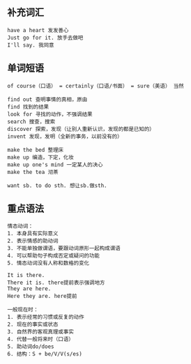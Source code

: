 

## 补充词汇

	have a heart 发发善心
	Just go for it. 放手去做吧
	I'll say. 我同意

## 单词短语

	of course（口语） = certainly（口语/书面） = sure（美语） 当然
	
	find out 查明事情的真相，原由
	find 找到的结果
	look for 寻找的动作，不强调结果
	search 搜查，搜索
	discover 探索，发现（让别人重新认识，发现的都是已知的）
	invent 发现，发明（全新的事务，以前没有的）

	make the bed 整理床
	make up 编造，下定，化妆
	make up one's mind 一定某人的决心
	make the tea 沏茶

	want sb. to do sth. 想让sb.做sth.

## 重点语法

	情态动词：
	1. 本身具有实际意义
	2. 表示情感的助动词
	3. 不能单独做谓语，要跟动词原形一起构成谓语
	4. 可以帮助句子构成否定或疑问的功能
	5. 情态动词没有人称和数格的变化
	
	It is there.
	There it is. there提前表示强调地方
	They are here.
	Here they are. here提前

	一般现在时：
	1. 表示经常的习惯或反复的动作
	2. 现在的事实或状态
	3. 自然界的客观真理或事实
	4. 代替一般将来时（口语）
	5. 助动词do/does
	6. 结构：S + be/V/V(s/es)
